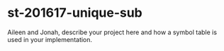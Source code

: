 # st-201617-unique-sub
Aileen and Jonah, describe your project here and how a symbol table is used in your implementation.
